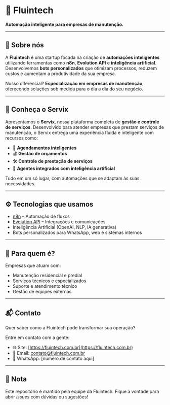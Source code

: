 # 🚀 Fluintech

**Automação inteligente para empresas de manutenção.**

---

## 🧠 Sobre nós

A **Fluintech** é uma startup focada na criação de **automações inteligentes** utilizando ferramentas como **n8n**, **Evolution API** e **inteligência artificial**. Desenvolvemos **bots personalizados** que otimizam processos, reduzem custos e aumentam a produtividade da sua empresa.

Nosso diferencial? **Especialização em empresas de manutenção**, oferecendo soluções sob medida para o dia a dia do seu negócio.

---

## 🔧 Conheça o Servix

Apresentamos o **Servix**, nossa plataforma completa de **gestão e controle de serviços**. Desenvolvido para atender empresas que prestam serviços de manutenção, o Servix entrega uma experiência fluida e inteligente com recursos como:

- 📅 **Agendamentos inteligentes**
- 💰 **Gestão de orçamentos**
- 🛠️ **Controle de prestação de serviços**
- 🤖 **Agentes integrados com inteligência artificial**

Tudo em um só lugar, com automações que se adaptam às suas necessidades.

---

## ⚙️ Tecnologias que usamos

- [n8n](https://n8n.io) – Automação de fluxos
- [Evolution API](https://doc.evolution-api.com/v1/pt/get-started/introduction) – Integrações e comunicações
- Inteligência Artificial (OpenAI, NLP, IA generativa)
- Bots personalizados para WhatsApp, web e sistemas internos

---

## 💼 Para quem é?

Empresas que atuam com:

- Manutenção residencial e predial
- Serviços técnicos e especializados
- Suporte e atendimento técnico
- Gestão de equipes externas

---

## 📬 Contato

Quer saber como a Fluintech pode transformar sua operação?

Entre em contato com a gente:

- 🌐 Site: [https://fluintech.com.br](https://fluintech.com.br)
- 📧 Email: contato@fluintech.com.br
- 📱 WhatsApp: [número de contato aqui]

---

## 📌 Nota

Este repositório é mantido pela equipe da Fluintech. Fique à vontade para abrir *issues* com dúvidas ou sugestões!
